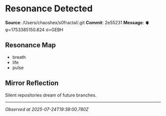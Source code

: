 # Resonance Detected

**Source**: /Users/chaoshex/s0fractal/.git
**Commit**: 2e55231
**Message**: 🫀 φ=1753385150.824 σ=GEBH 

## Resonance Map
- breath
- life
- pulse

## Mirror Reflection
Silent repositories dream of future branches.

---
*Observed at 2025-07-24T19:38:00.780Z*
